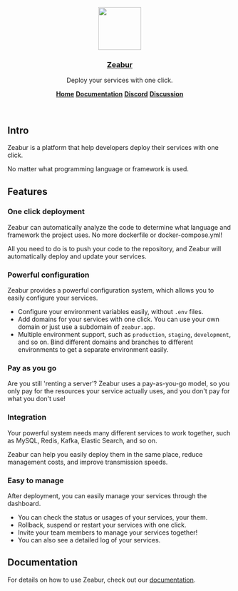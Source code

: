 <p align="center">
  <a href="https://zeabur.com">
    <img src="https://i.imgur.com/ndbYjLt.png" height="96">
    <h3 align="center">Zeabur</h3>
  </a>
</p>

<p align="center">
  Deploy your services with one click.
</p>

<p align="center">
  <a href="https://zeabur.com"><strong>Home</strong></a>
  <a href="https://docs.zeabur.com"><strong>Documentation</strong></a>
  <a href="https://discord.gg/DrdGCvXEyY"><strong>Discord</strong></a>
  <a href="https://github.com/orgs/zeabur/discussions"><strong>Discussion</strong></a>
</p>
<br/>

## Intro

Zeabur is a platform that help developers deploy their services with one click. 

No matter what programming language or framework is used.

## Features

### One click deployment

Zeabur can automatically analyze the code to determine what language and framework the project uses. No more dockerfile or docker-compose.yml!

All you need to do is to push your code to the repository, and Zeabur will automatically deploy and update your services.

### Powerful configuration

Zeabur provides a powerful configuration system, which allows you to easily configure your services.

- Configure your environment variables easily, without `.env` files.
- Add domains for your services with one click. You can use your own domain or just use a subdomain of `zeabur.app`.
- Multiple environment support, such as `production`, `staging`, `development`, and so on. Bind different domains and branches to different environments to get a separate environment easily.

### Pay as you go

Are you still 'renting a server'? Zeabur uses a pay-as-you-go model, so you only pay for the resources your service actually uses, and you don't pay for what you don't use!

### Integration

Your powerful system needs many different services to work together, such as MySQL, Redis, Kafka, Elastic Search, and so on. 

Zeabur can help you easily deploy them in the same place, reduce management costs, and improve transmission speeds.

### Easy to manage

After deployment, you can easily manage your services through the dashboard.

- You can check the status or usages of your services, your them.
- Rollback, suspend or restart your services with one click.
- Invite your team members to manage your services together!
- You can also see a detailed log of your services.

## Documentation

For details on how to use Zeabur, check out our [documentation](https://docs.zeabur.com).
